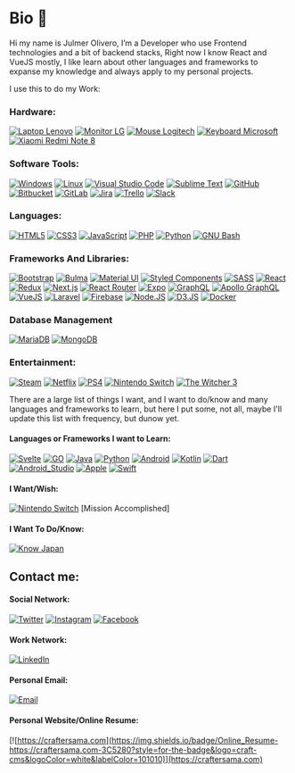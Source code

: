# Bio 👋
Hi my name is Julmer Olivero, I’m a Developer who use Frontend technologies and a bit of backend stacks, Right now I know React and VueJS mostly, I like learn about other languages and frameworks to expanse my knowledge and always apply to my personal projects.

I use this to do my Work:

### Hardware:
[![Laptop Lenovo](https://img.shields.io/badge/Lenovo_IdeaPad_FLEX_4-E2231A?style=for-the-badge&logo=lenovo&logoColor=white&labelColor=101010)]()
[![Monitor LG](https://img.shields.io/badge/Monitor_LG_24"-A50034?style=for-the-badge&logo=lg&logoColor=white&labelColor=101010)]()
[![Mouse Logitech](https://img.shields.io/badge/Mouse_Logitech_Wireless_M705-00B8FC?style=for-the-badge&logo=logitech&logoColor=white&labelColor=101010)]()
[![Keyboard Microsoft](https://img.shields.io/badge/Keyboard_Microsoft_3000-666666?style=for-the-badge&logo=microsoft&logoColor=white&labelColor=101010)]()
[![Xiaomi Redmi Note 8](https://img.shields.io/badge/Xiaomi_Redmi_Note_8-FA6709?style=for-the-badge&logo=xiaomi&logoColor=white&labelColor=101010)]()

### Software Tools:
[![Windows](https://img.shields.io/badge/Windows-0078D6?style=for-the-badge&logo=windows&logoColor=white&labelColor=101010)]()
[![Linux](https://img.shields.io/badge/Linux-FCC624?style=for-the-badge&logo=linux&logoColor=white&labelColor=101010)]()
[![Visual Studio Code](https://img.shields.io/badge/Visual_Studio_Code-007ACC?style=for-the-badge&logo=visual%20studio%20code&logoColor=white&labelColor=101010)]()
[![Sublime Text](https://img.shields.io/badge/Sublime_Text-FF9800?style=for-the-badge&logo=sublime%20text&logoColor=white&labelColor=101010)]()
[![GitHub](https://img.shields.io/badge/GitHub-181717?style=for-the-badge&logo=github&logoColor=white&labelColor=101010)]()
[![Bitbucket](https://img.shields.io/badge/Bitbucket-0052CC?style=for-the-badge&logo=bitbucket&logoColor=white&labelColor=101010)]()
[![GitLab](https://img.shields.io/badge/GitLab-FCA121?style=for-the-badge&logo=gitlab&logoColor=white&labelColor=101010)]()
[![Jira](https://img.shields.io/badge/Jira-0052CC?style=for-the-badge&logo=jira&logoColor=white&labelColor=101010)]()
[![Trello](https://img.shields.io/badge/Trello-0079BF?style=for-the-badge&logo=trello&logoColor=white&labelColor=101010)]()
[![Slack](https://img.shields.io/badge/Slack-4A154B?style=for-the-badge&logo=slack&logoColor=white&labelColor=101010)]()

### Languages:
[![HTML5](https://img.shields.io/badge/HTML5-E34F26?style=for-the-badge&logo=html5&logoColor=white&labelColor=101010)]()
[![CSS3](https://img.shields.io/badge/CSS3-1572B6?style=for-the-badge&logo=css3&logoColor=white&labelColor=101010)]()
[![JavaScript](https://img.shields.io/badge/JavaScript-yellow?style=for-the-badge&logo=javascript&logoColor=white&labelColor=101010)]()
[![PHP](https://img.shields.io/badge/PHP-8cf?style=for-the-badge&logo=php&logoColor=white&labelColor=101010)]()
[![Python](https://img.shields.io/badge/Python-3776AB?style=for-the-badge&logo=python&logoColor=white&labelColor=101010)]()
[![GNU Bash](https://img.shields.io/badge/GNU_Bash-4EAA25?style=for-the-badge&logo=gnu%20bash&logoColor=white&labelColor=101010)]()

### Frameworks And Libraries:
[![Bootstrap](https://img.shields.io/badge/Bootstrap-563D7C?style=for-the-badge&logo=bootstrap&logoColor=white&labelColor=101010)]()
[![Bulma](https://img.shields.io/badge/Bulma-00D1B2?style=for-the-badge&logo=bulma&logoColor=white&labelColor=101010)]()
[![Material UI](https://img.shields.io/badge/Material_UI-0081CB?style=for-the-badge&logo=material-ui&logoColor=white&labelColor=101010)]()
[![Styled Components](https://img.shields.io/badge/Styled_Components-DB7093?style=for-the-badge&logo=styled-components&logoColor=white&labelColor=101010)]()
[![SASS](https://img.shields.io/badge/SASS-CC6699?style=for-the-badge&logo=sass&logoColor=white&labelColor=101010)]()
[![React](https://img.shields.io/badge/React-blue?style=for-the-badge&logo=react&logoColor=white&labelColor=101010)]()
[![Redux](https://img.shields.io/badge/Redux-764ABC?style=for-the-badge&logo=redux&logoColor=white&labelColor=101010)]()
[![Next.js](https://img.shields.io/badge/Next.js-000?style=for-the-badge&logo=next.js&logoColor=white&labelColor=101010)]()
[![React Router](https://img.shields.io/badge/React_Router-CA4245?style=for-the-badge&logo=react%20router&logoColor=white&labelColor=101010)]()
[![Expo](https://img.shields.io/badge/Expo-000020?style=for-the-badge&logo=expo&logoColor=white&labelColor=101010)]()
[![GraphQL](https://img.shields.io/badge/GraphQL-E10098?style=for-the-badge&logo=graphql&logoColor=white&labelColor=101010)]()
[![Apollo GraphQL](https://img.shields.io/badge/Apollo_GraphQL-311C87?style=for-the-badge&logo=apollo%20graphql&logoColor=white&labelColor=101010)]()
[![VueJS](https://img.shields.io/badge/VueJS-green?style=for-the-badge&logo=vue.js&logoColor=white&labelColor=101010)]()
[![Laravel](https://img.shields.io/badge/Laravel-8-red?style=for-the-badge&logo=Laravel&logoColor=white&labelColor=101010)]()
[![Firebase](https://img.shields.io/badge/Firebase-FFCA28?style=for-the-badge&logo=firebase&logoColor=white&labelColor=101010)]()
[![Node.JS](https://img.shields.io/badge/Node.JS-339933?style=for-the-badge&logo=node.js&logoColor=white&labelColor=101010)]()
[![D3.JS](https://img.shields.io/badge/D3.JS-F9A03C?style=for-the-badge&logo=d3.js&logoColor=white&labelColor=101010)]()
[![Docker](https://img.shields.io/badge/Docker-2496ED?style=for-the-badge&logo=docker&logoColor=white&labelColor=101010)]()


### Database Management
[![MariaDB](https://img.shields.io/badge/MariaDB-003545?style=for-the-badge&logo=mariadb&logoColor=white&labelColor=101010)]()
[![MongoDB](https://img.shields.io/badge/MongoDB-47A248?style=for-the-badge&logo=mongodb&logoColor=white&labelColor=101010)]()


### Entertainment:
[![Steam](https://img.shields.io/badge/Steam-000?style=for-the-badge&logo=steam&logoColor=white&labelColor=101010)]()
[![Netflix](https://img.shields.io/badge/Netflix-E50914?style=for-the-badge&logo=netflix&logoColor=white&labelColor=101010)]()
[![PS4](https://img.shields.io/badge/PS4-003791?style=for-the-badge&logo=playstation%204&logoColor=white&labelColor=101010)]()
[![Nintendo Switch](https://img.shields.io/badge/Nintendo_Switch-E60012?style=for-the-badge&logo=nintendo%20switch&logoColor=white&labelColor=101010)]()
[![The Witcher 3](https://img.shields.io/badge/The_Witcher_3-DC0D15?style=for-the-badge&logo=cd%20projekt&logoColor=white&labelColor=101010)]()


There are a large list of things I want, and I want to do/know and many languages and frameworks to learn, but here I put some, not all, maybe I'll update this list with frequency, but dunow yet.

#### Languages or Frameworks I want to Learn:
[![Svelte](https://img.shields.io/badge/Svelte-FF3E00?style=for-the-badge&logo=svelte&logoColor=white&labelColor=101010)]()
[![GO](https://img.shields.io/badge/Go-00ADD8?style=for-the-badge&logo=go&logoColor=white&labelColor=101010)]()
[![Java](https://img.shields.io/badge/Java-007396?style=for-the-badge&logo=java&logoColor=white&labelColor=101010)]()
[![Python](https://img.shields.io/badge/Python-3776AB?style=for-the-badge&logo=python&logoColor=white&labelColor=101010)]()
[![Android](https://img.shields.io/badge/Android-3DDC84?style=for-the-badge&logo=android&logoColor=white&labelColor=101010)]()
[![Kotlin](https://img.shields.io/badge/Kotlin-0095D5?style=for-the-badge&logo=kotlin&logoColor=white&labelColor=101010)]()
[![Dart](https://img.shields.io/badge/Dart-0175C2?style=for-the-badge&logo=dart&logoColor=white&labelColor=101010)]()
[![Android_Studio](https://img.shields.io/badge/Android_Studio-3DDC84?style=for-the-badge&logo=android-studio&logoColor=white&labelColor=101010)]()
[![Apple](https://img.shields.io/badge/iOS-999999?style=for-the-badge&logo=apple&logoColor=white&labelColor=101010)]()
[![Swift](https://img.shields.io/badge/Swift-FA7343?style=for-the-badge&logo=swift&logoColor=white&labelColor=101010)]()

#### I Want/Wish:
[![Nintendo Switch](https://img.shields.io/badge/Nintendo_Switch-E60012?style=for-the-badge&logo=nintendo%20switch&logoColor=white&labelColor=101010)]() [Mission Accomplished]

#### I Want To Do/Know:
[![Know Japan](https://img.shields.io/badge/Know_Japan-B41717?style=for-the-badge&logo=jinja&logoColor=white&labelColor=101010)]()


## Contact me:

#### Social Network:
[![Twitter](https://img.shields.io/badge/Twitter-@craftersama-1DA1F2?style=for-the-badge&logo=twitter&logoColor=white&labelColor=101010)](https://twitter.com/craftersama)
[![Instagram](https://img.shields.io/badge/Instagram-@craftersama-E4405F?style=for-the-badge&logo=instagram&logoColor=white&labelColor=101010)](https://instagram.com/craftersama)
[![Facebook](https://img.shields.io/badge/Facebook-@craftersama-1877F2?style=for-the-badge&logo=facebook&logoColor=white&labelColor=101010)](https://facebook.com/craftersama)

#### Work Network:
[![LinkedIn](https://img.shields.io/badge/LinkedIn-Julmer_Olivero-0077B5?style=for-the-badge&logo=linkedin&logoColor=white&labelColor=101010)](https://www.linkedin.com/in/julmerolivero/)

#### Personal Email:
[![Email](https://img.shields.io/badge/jolivero.03@gmail.com-my_personal_email_-D14836?style=for-the-badge&logo=gmail&logoColor=white&labelColor=101010)](mailto:jolivero.03@gmail.com)

#### Personal Website/Online Resume:
[![https://craftersama.com](https://img.shields.io/badge/Online_Resume-https://craftersama.com-3C5280?style=for-the-badge&logo=craft-cms&logoColor=white&labelColor=101010)](https://craftersama.com)

